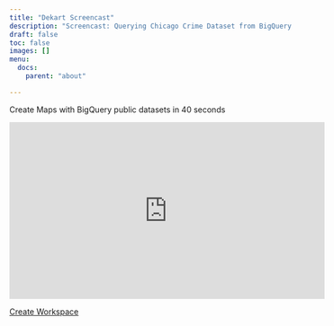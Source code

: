 ```yaml
---
title: "Dekart Screencast"
description: "Screencast: Querying Chicago Crime Dataset from BigQuery Public Data"
draft: false
toc: false
images: []
menu:
  docs:
    parent: "about"

---
```

<p class="lead text-left">Create Maps with BigQuery public datasets in 40 seconds</p>

<p><iframe width="560" height="315" src="https://www.youtube.com/embed/qwOqLm3i7Ik" frameborder="0" allow="accelerometer; autoplay; clipboard-write; encrypted-media; gyroscope; picture-in-picture" allowfullscreen></iframe></p>

<p><a class="btn btn-primary" target="_blank" href="https://cloud.dekart.xyz/?ref=create-workspace-screencast" role="button">Create Workspace</a></p>
